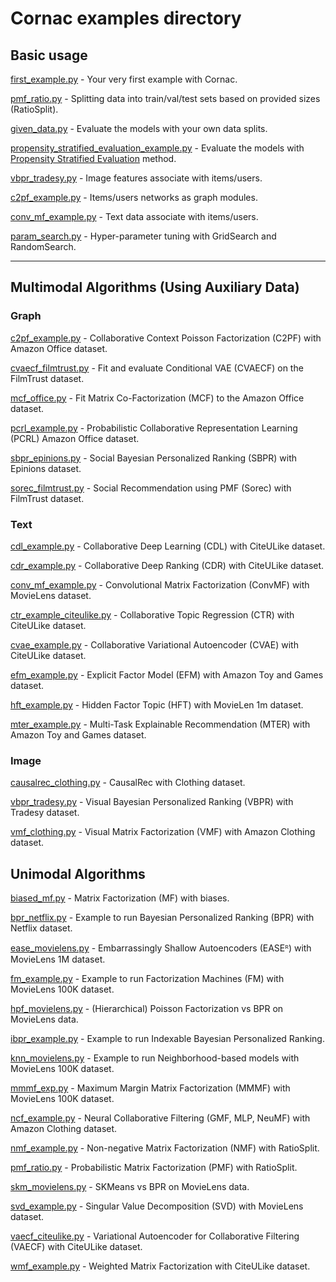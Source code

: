 # Cornac examples directory

## Basic usage

[first_example.py](first_example.py) - Your very first example with Cornac.

[pmf_ratio.py](pmf_ratio.py) - Splitting data into train/val/test sets based on provided sizes (RatioSplit).

[given_data.py](given_data.py) - Evaluate the models with your own data splits.

[propensity_stratified_evaluation_example.py](propensity_stratified_evaluation_example.py) - Evaluate the models with [Propensity Stratified Evaluation](https://arxiv.org/abs/2104.08912) method.

[vbpr_tradesy.py](vbpr_tradesy.py) - Image features associate with items/users.

[c2pf_example.py](c2pf_example.py) - Items/users networks as graph modules.

[conv_mf_example.py](conv_mf_example.py) - Text data associate with items/users.

[param_search.py](param_search.py) - Hyper-parameter tuning with GridSearch and RandomSearch.

----

## Multimodal Algorithms (Using Auxiliary Data)

### Graph

[c2pf_example.py](c2pf_example.py) - Collaborative Context Poisson Factorization (C2PF) with Amazon Office dataset.

[cvaecf_filmtrust.py](cvaecf_filmtrust.py) - Fit and evaluate Conditional VAE (CVAECF) on the FilmTrust dataset.

[mcf_office.py](mcf_office.py) - Fit Matrix Co-Factorization (MCF) to the Amazon Office dataset.

[pcrl_example.py](pcrl_example.py) - Probabilistic Collaborative Representation Learning (PCRL) Amazon Office dataset.

[sbpr_epinions.py](sbpr_epinions.py) - Social Bayesian Personalized Ranking (SBPR) with Epinions dataset.

[sorec_filmtrust.py](sorec_filmtrust.py) - Social Recommendation using PMF (Sorec) with FilmTrust dataset.

### Text

[cdl_example.py](cdl_example.py) - Collaborative Deep Learning (CDL) with CiteULike dataset.

[cdr_example.py](cdr_example.py) - Collaborative Deep Ranking (CDR) with CiteULike dataset.

[conv_mf_example.py](conv_mf_example.py) - Convolutional Matrix Factorization (ConvMF) with MovieLens dataset.

[ctr_example_citeulike.py](ctr_example_citeulike.py) - Collaborative Topic Regression (CTR) with CiteULike dataset.

[cvae_example.py](cvae_example.py) - Collaborative Variational Autoencoder (CVAE) with CiteULike dataset.

[efm_example.py](efm_example.py) - Explicit Factor Model (EFM) with Amazon Toy and Games dataset.

[hft_example.py](hft_example.py) - Hidden Factor Topic (HFT) with MovieLen 1m dataset.

[mter_example.py](mter_example.py) - Multi-Task Explainable Recommendation (MTER) with Amazon Toy and Games dataset.

### Image

[causalrec_clothing.py](causalrec_clothing.py) - CausalRec with Clothing dataset.

[vbpr_tradesy.py](vbpr_tradesy.py) - Visual Bayesian Personalized Ranking (VBPR) with Tradesy dataset.

[vmf_clothing.py](vmf_clothing.py) - Visual Matrix Factorization (VMF) with Amazon Clothing dataset.

## Unimodal Algorithms

[biased_mf.py](biased_mf.py) - Matrix Factorization (MF) with biases.

[bpr_netflix.py](bpr_netflix.py) - Example to run Bayesian Personalized Ranking (BPR) with Netflix dataset.

[ease_movielens.py](ease_movielens.py) - Embarrassingly Shallow Autoencoders (EASEᴿ) with MovieLens 1M dataset.

[fm_example.py](fm_example.py) - Example to run Factorization Machines (FM) with MovieLens 100K dataset.

[hpf_movielens.py](hpf_movielens.py) - (Hierarchical) Poisson Factorization vs BPR on MovieLens data.

[ibpr_example.py](ibpr_example.py) - Example to run Indexable Bayesian Personalized Ranking.

[knn_movielens.py](knn_movielens.py) - Example to run Neighborhood-based models with MovieLens 100K dataset.

[mmmf_exp.py](mmmf_exp.py) - Maximum Margin Matrix Factorization (MMMF) with MovieLens 100K dataset.

[ncf_example.py](ncf_example.py) - Neural Collaborative Filtering (GMF, MLP, NeuMF) with Amazon Clothing dataset.

[nmf_example.py](nmf_example.py) - Non-negative Matrix Factorization (NMF) with RatioSplit.

[pmf_ratio.py](pmf_ratio.py) - Probabilistic Matrix Factorization (PMF) with RatioSplit.

[skm_movielens.py](skm_movielens.py) - SKMeans vs BPR on MovieLens data.

[svd_example.py](svd_example.py) - Singular Value Decomposition (SVD) with MovieLens dataset.

[vaecf_citeulike.py](vaecf_citeulike.py) - Variational Autoencoder for Collaborative Filtering (VAECF) with CiteULike dataset.

[wmf_example.py](wmf_example.py) - Weighted Matrix Factorization with CiteULike dataset.
